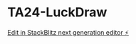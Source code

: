 # TA24-LuckDraw

[Edit in StackBlitz next generation editor ⚡️](https://stackblitz.com/~/github.com/musudik/TA24-LuckDraw)